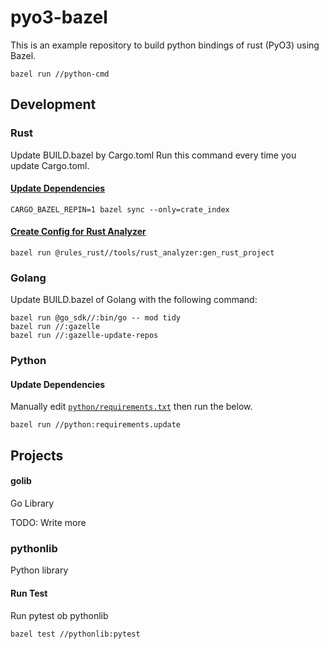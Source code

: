 # pyo3-bazel

This is an example repository to build python bindings of rust (PyO3) using Bazel.

```console
bazel run //python-cmd
```

## Development

### Rust

Update BUILD.bazel by Cargo.toml
Run this command every time you update Cargo.toml.

#### [Update Dependencies](https://bazelbuild.github.io/rules_rust/crate_universe.html#repinning--updating-dependencies)

```console
CARGO_BAZEL_REPIN=1 bazel sync --only=crate_index
```

#### [Create Config for Rust Analyzer](https://bazelbuild.github.io/rules_rust/rust_analyzer.html)

```console
bazel run @rules_rust//tools/rust_analyzer:gen_rust_project
```

### Golang

Update BUILD.bazel of Golang with the following command:

```console
bazel run @go_sdk//:bin/go -- mod tidy
bazel run //:gazelle
bazel run //:gazelle-update-repos
```

### Python

#### Update Dependencies

Manually edit [`python/requirements.txt`](python/requirements.txt) then run the below.

```console
bazel run //python:requirements.update
```

## Projects

#### golib

Go Library

TODO: Write more

### pythonlib

Python library

#### Run Test

Run pytest ob pythonlib

```console
bazel test //pythonlib:pytest
```
